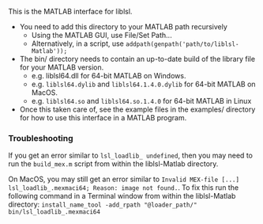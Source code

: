 This is the MATLAB interface for liblsl.

* You need to add this directory to your MATLAB path recursively
    * Using the MATLAB GUI, use File/Set Path...
    * Alternatively, in a script, use `addpath(genpath('path/to/liblsl-Matlab'));`
* The bin/ directory needs to contain an up-to-date build of the library file for your MATLAB version.
    * e.g. liblsl64.dll for 64-bit MATLAB on Windows.
    * e.g. `liblsl64.dylib` and `liblsl64.1.4.0.dylib` for 64-bit MATLAB on MacOS.
    * e.g. `liblsl64.so` and `liblsl64.so.1.4.0` for 64-bit MATLAB in Linux
* Once this taken care of, see the example files in the examples/ directory for how to use this interface in a MATLAB program.

### Troubleshooting

If you get an error similar to `lsl_loadlib_ undefined`, then you may need to run the `build_mex.m` script from within the liblsl-Matlab directory.

On MacOS, you may still get an error similar to `Invalid MEX-file [...] lsl_loadlib_.mexmaci64; Reason: image not found.`. To fix this run the following command in a Terminal window from within the liblsl-Matlab directory: `install_name_tool -add_rpath "@loader_path/" bin/lsl_loadlib_.mexmaci64`
